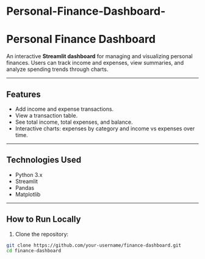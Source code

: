 # Personal-Finance-Dashboard-

# Personal Finance Dashboard

An interactive **Streamlit dashboard** for managing and visualizing personal finances. Users can track income and expenses, view summaries, and analyze spending trends through charts.

---

## Features
- Add income and expense transactions.
- View a transaction table.
- See total income, total expenses, and balance.
- Interactive charts: expenses by category and income vs expenses over time.

---

## Technologies Used
- Python 3.x
- Streamlit
- Pandas
- Matplotlib

---

## How to Run Locally
1. Clone the repository:
```bash
git clone https://github.com/your-username/finance-dashboard.git
cd finance-dashboard
